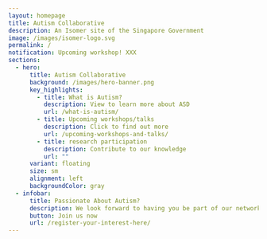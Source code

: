 ```yaml
---
layout: homepage
title: Autism Collaborative
description: An Isomer site of the Singapore Government
image: /images/isomer-logo.svg
permalink: /
notification: Upcoming workshop! XXX
sections:
  - hero:
      title: Autism Collaborative
      background: /images/hero-banner.png
      key_highlights:
        - title: What is Autism?
          description: View to learn more about ASD
          url: /what-is-autism/
        - title: Upcoming workshops/talks
          description: Click to find out more
          url: /upcoming-workshops-and-talks/
        - title: research participation
          description: Contribute to our knowledge
          url: ""
      variant: floating
      size: sm
      alignment: left
      backgroundColor: gray
  - infobar:
      title: Passionate About Autism?
      description: We look forward to having you be part of our network
      button: Join us now
      url: /register-your-interest-here/
---
```

